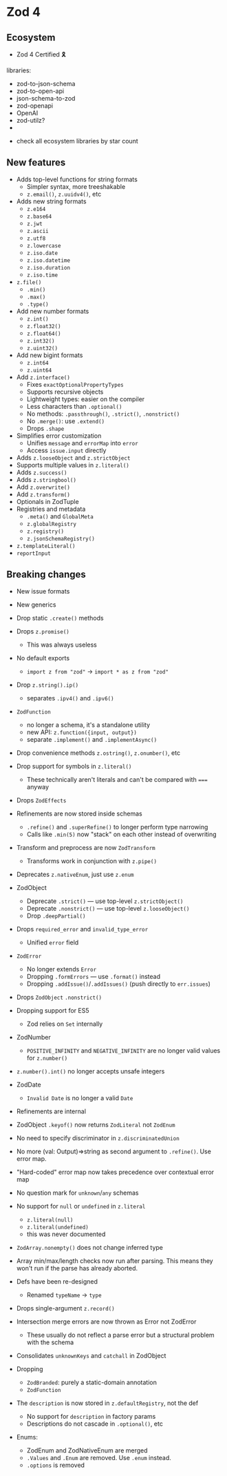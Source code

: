 # Zod 4

## Ecosystem

- Zod 4 Certified 🎗️

libraries:

- zod-to-json-schema
- zod-to-open-api
- json-schema-to-zod
- zod-openapi
- OpenAI
- zod-utilz?
-

* check all ecosystem libraries by star count

## New features

- Adds top-level functions for string formats
  - Simpler syntax, more treeshakable
  - `z.email()`, `z.uuidv4()`, etc
- Adds new string formats
  - `z.e164`
  - `z.base64`
  - `z.jwt`
  - `z.ascii`
  - `z.utf8`
  - `z.lowercase`
  - `z.iso.date`
  - `z.iso.datetime`
  - `z.iso.duration`
  - `z.iso.time`
- `z.file()`
  - `.min()`
  - `.max()`
  - `.type()`
- Add new number formats
  - `z.int()`
  - `z.float32()`
  - `z.float64()`
  - `z.int32()`
  - `z.uint32()`
- Add new bigint formats
  - `z.int64`
  - `z.uint64`
- Add `z.interface()`
  - Fixes `exactOptionalPropertyTypes`
  - Supports recursive objects
  - Lightweight types: easier on the compiler
  - Less characters than `.optional()`
  - No methods: `.passthrough()`, `.strict()`, `.nonstrict()`
  - No `.merge()`: use `.extend()`
  - Drops `.shape`
- Simplifies error customization
  - Unifies `message` and `errorMap` into `error`
  - Access `issue.input` directly
- Adds `z.looseObject` and `z.strictObject`
- Supports multiple values in `z.literal()`
- Adds `z.success()`
- Adds `z.stringbool()`
- Add `z.overwrite()`
- Add `z.transform()`
- Optionals in ZodTuple
- Registries and metadata
  - `.meta()` and `GlobalMeta`
  - `z.globalRegistry`
  - `z.registry()`
  - `z.jsonSchemaRegistry()`
- `z.templateLiteral()`
- `reportInput`

## Breaking changes

- New issue formats
- New generics
- Drop static `.create()` methods
- Drops `z.promise()`
  - This was always useless
- No default exports
  - `import z from "zod"` -> `import * as z from "zod"`
- Drop `z.string().ip()`
  - separates `.ipv4()` and `.ipv6()`
- `ZodFunction`
  - no longer a schema, it's a standalone utility
  - new API: `z.function({input, output})`
  - separate `.implement()` and `.implementAsync()`
- Drop convenience methods `z.ostring()`, `z.onumber()`, etc
- Drop support for symbols in `z.literal()`
  - These technically aren't literals and can't be compared with `===` anyway
- Drops `ZodEffects`
- Refinements are now stored inside schemas
  - `.refine()` and `.superRefine()` to longer perform type narrowing
  - Calls like `.min(5)` now "stack" on each other instead of overwriting
- Transform and preprocess are now `ZodTransform`
  - Transforms work in conjunction with `z.pipe()`
- Deprecates `z.nativeEnum`, just use `z.enum`

- ZodObject
  - Deprecate `.strict()` — use top-level `z.strictObject()`
  - Deprecate `.nonstrict()` — use top-level `z.looseObject()`
  - Drop `.deepPartial()`
- Drops `required_error` and `invalid_type_error`
  - Unified `error` field
- `ZodError`
  - No longer extends `Error`
  - Dropping `.formErrors` — use `.format()` instead
  - Dropping `.addIssue()`/`.addIssues()` (push directly to `err.issues`)
- Drops `ZodObject` `.nonstrict()`
- Dropping support for ES5
  - Zod relies on `Set` internally
- ZodNumber
  - `POSITIVE_INFINITY` and `NEGATIVE_INFINITY` are no longer valid values for `z.number()`
- `z.number().int()` no longer accepts unsafe integers
- ZodDate
  - `Invalid Date` is no longer a valid `Date`
- Refinements are internal
- ZodObject `.keyof()` now returns `ZodLiteral` not `ZodEnum`
- No need to specify discriminator in `z.discriminatedUnion`
- No more (val: Output)=>string as second argument to `.refine()`. Use error map.
- "Hard-coded" error map now takes precedence over contextual error map
- No question mark for `unknown`/`any` schemas
- No support for `null` or `undefined` in `z.literal`
  - `z.literal(null)`
  - `z.literal(undefined)`
  - this was never documented
- `ZodArray.nonempty()` does not change inferred type
- Array min/max/length checks now run after parsing. This means they won't run if the parse has already aborted.
- Defs have been re-designed
  - Renamed `typeName` -> `type`
- Drops single-argument `z.record()`
- Intersection merge errors are now thrown as Error not ZodError
  - These usually do not reflect a parse error but a structural problem with the schema
- Consolidates `unknownKeys` and `catchall` in ZodObject
- Dropping
  - `ZodBranded`: purely a static-domain annotation
  - `ZodFunction`
- The `description` is now stored in `z.defaultRegistry`, not the def
  - No support for `description` in factory params
  - Descriptions do not cascade in `.optional()`, etc
- Enums:
  - ZodEnum and ZodNativeEnum are merged
  - `.Values` and `.Enum` are removed. Use `.enum` instead.
  - `.options` is removed
